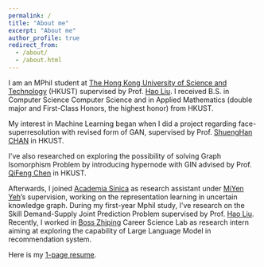 ```yaml
---
permalink: /
title: "About me"
excerpt: "About me"
author_profile: true
redirect_from: 
  - /about/
  - /about.html
---
```


I am an MPhil student at [The Hong Kong University of Science and Technology](https://hkust.edu.hk/) (HKUST) supervised by Prof. [Hao Liu](https://raymondhliu.github.io/). I received B.S. in Computer Science Computer Science and in Applied Mathematics (double major and First-Class Honors, the highest honor) from HKUST.

My interest in Machine Learning began when I did a project regarding face-superresolution with revised form of GAN, supervised by Prof. [ShuengHan CHAN](https://facultyprofiles.hkust.edu.hk/profiles.php?profile=gary-shueng-han-chan-gchan) in HKUST. 

I've also researched on exploring the possibility of solving Graph Isomorphism Problem by introducing hypernode with GIN advised by Prof. [QiFeng Chen](https://facultyprofiles.hkust.edu.hk/profiles.php?profile=qifeng-chen-cqf) in HKUST.

Afterwards, I joined [Academia Sinica](https://www.iis.sinica.edu.tw/en/index.html) as research assistant under [MiYen Yeh](https://homepage.iis.sinica.edu.tw/pages/miyen/index_en.html)’s supervision, working on the representation learning in uncertain knowledge graph. 
During my first-year Mphil study, I've research on the Skill Demand-Supply Joint Prediction Problem supervised by Prof. [Hao Liu](https://raymondhliu.github.io/).
Recently, I worked in [Boss Zhiping](https://ir.zhipin.com/) Career Science Lab as research intern aiming at exploring the capability of Large Language Model in recommendation system. 

Here is my [1-page resume](https://drive.google.com/file/d/1lPM4-1jmYeEr1scexEjgNr2m6uhtUrrr/view?usp=sharing).
